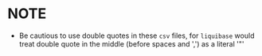 # NOTE

* Be cautious to use double quotes in these `csv` files, for `liquibase` would treat double quote in the middle (before spaces and ',') as a literal '"'
